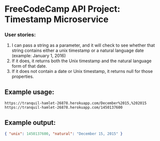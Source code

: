 # FreeCodeCamp API Project: Timestamp Microservice
### User stories:
1. I can pass a string as a parameter, and it will check to see whether that string contains either a unix timestamp or a natural language date (example: January 1, 2016)
2. If it does, it returns both the Unix timestamp and the natural language form of that date.
3. If it does not contain a date or Unix timestamp, it returns null for those properties.

## Example usage:

```url
https://tranquil-hamlet-26878.herokuapp.com/December%2015,%202015
https://tranquil-hamlet-26878.herokuapp.com/1450137600
```

## Example output:

```json
{ "unix": 1450137600, "natural": "December 15, 2015" }
```
